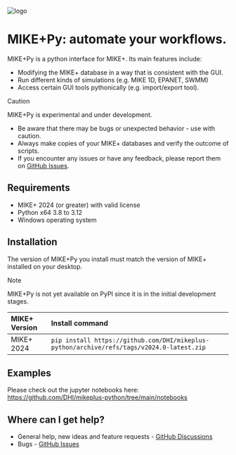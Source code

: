 ![logo](https://raw.githubusercontent.com/DHI/mikeplus-python/main/images/logo/mikeplus-py.svg)
# MIKE+Py: automate your workflows.

MIKE+Py is a python interface for MIKE+. Its main features include:
* Modifying the MIKE+ database in a way that is consistent with the GUI.
* Run different kinds of simulations (e.g. MIKE 1D, EPANET, SWMM)
* Access certain GUI tools pythonically (e.g. import/export tool).

> [!CAUTION]
> MIKE+Py is experimental and under development.
> * Be aware that there may be bugs or unexpected behavior - use with caution.
> * Always make copies of your MIKE+ databases and verify the outcome of scripts.
> * If you encounter any issues or have any feedback, please report them on [GitHub Issues](https://github.com/DHI/mikeplus-python/issues).

## Requirements
* MIKE+ 2024 (or greater) with valid license
* Python x64 3.8 to 3.12
* Windows operating system

## Installation

The version of MIKE+Py you install must match the version of MIKE+ installed on your desktop. 

> [!NOTE]
> MIKE+Py is not yet available on PyPI since it is in the initial development stages.

| MIKE+ Version | Install command|
|:--------------|:---------------|
| MIKE+ 2024    | `pip install https://github.com/DHI/mikeplus-python/archive/refs/tags/v2024.0-latest.zip` |


## Examples
Please check out the jupyter notebooks here: https://github.com/DHI/mikeplus-python/tree/main/notebooks

## Where can I get help?
* General help, new ideas and feature requests - [GitHub Discussions](http://github.com/DHI/mikeplus-python/discussions) 
* Bugs - [GitHub Issues](https://github.com/DHI/mikeplus-python/issues) 